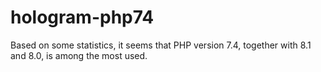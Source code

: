 # hologram-php74

Based on some statistics, it seems that PHP version 7.4, together with 8.1 and 8.0, is among the most used.
